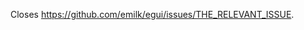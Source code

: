 <!--
Please read the "Making a PR" section of [`CONTRIBUTING.md`](https://github.com/emilk/egui/blob/master/CONTRIBUTING.md) before opening a Pull Request!

* Keep your PR:s small and focused.
* If applicable, add a screenshot or gif.
* If it is a non-trivial addition, consider adding a demo for it to `egui_demo_lib`, or a new example.
* Do not open PR:s from your `master` branch, as thart makes it difficult for maintainers to add commits to your PR.
* Remember to run `cargo fmt` and `cargo clippy`.
* Open the PR as a draft until you have self-reviewed it and run `./scripts/check.sh`.
* When you have addressed a PR comment, mark it as resolved.

Please be patient! I will review you PR, but my time is limited!
-->

Closes <https://github.com/emilk/egui/issues/THE_RELEVANT_ISSUE>.
